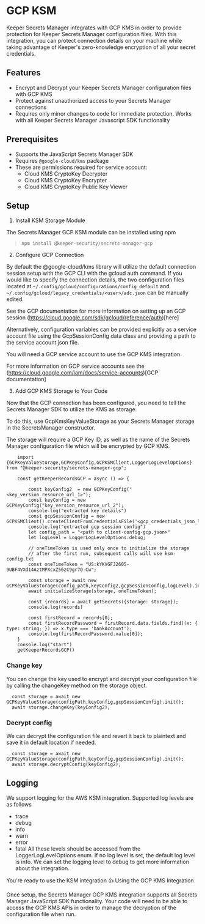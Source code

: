 # GCP KSM
Keeper Secrets Manager integrates with GCP KMS in order to provide protection for Keeper Secrets Manager configuration files.  With this integration, you can protect connection details on your machine while taking advantage of Keeper's zero-knowledge encryption of all your secret credentials.

## Features
* Encrypt and Decrypt your Keeper Secrets Manager configuration files with GCP KMS
* Protect against unauthorized access to your Secrets Manager connections
* Requires only minor changes to code for immediate protection.  Works with all Keeper Secrets Manager Javascript SDK functionality

## Prerequisites
* Supports the JavaScript Secrets Manager SDK
* Requires `@google-cloud/kms` package
* These are permissions required for service account:
  * Cloud KMS CryptoKey Decrypter
  * Cloud KMS CryptoKey Encrypter
  * Cloud KMS CryptoKey Public Key Viewer

## Setup

1. Install KSM Storage Module

The Secrets Manager GCP KSM module can be installed using npm

> `npm install @keeper-security/secrets-manager-gcp`

2. Configure GCP Connection

By default the @google-cloud/kms library will utilize the default connection session setup with the GCP CLI with the gcloud auth command.  If you would like to specify the connection details, the two configuration files located at `~/.config/gcloud/configurations/config_default` and `~/.config/gcloud/legacy_credentials/<user>/adc.json` can be manually edited.

See the GCP documentation for more information on setting up an GCP session (https://cloud.google.com/sdk/gcloud/reference/auth)[here]

Alternatively, configuration variables can be provided explicitly as a service account file using the GcpSessionConfig data class and providing  a path to the service account json file.

You will need a GCP service account to use the GCP KMS integration.

For more information on GCP service accounts see the (https://cloud.google.com/iam/docs/service-accounts)[GCP documentation]

3. Add GCP KMS Storage to Your Code

Now that the GCP connection has been configured, you need to tell the Secrets Manager SDK to utilize the KMS as storage.

To do this, use GcpKmsKeyValueStorage as your Secrets Manager storage in the SecretsManager constructor.

The storage will require a GCP Key ID, as well as the name of the Secrets Manager configuration file which will be encrypted by GCP KMS.
```
    import {GCPKeyValueStorage,GCPKeyConfig,GCPKSMClient,LoggerLogLevelOptions} from "@keeper-security/secrets-manager-gcp";

    const getKeeperRecordsGCP = async () => {

        const keyConfig2  = new GCPKeyConfig("<key_version_resource_url_1>");
        const keyConfig = new GCPKeyConfig("key_version_resource_url_2");
        console.log("extracted key details")
        const gcpSessionConfig = new GCPKSMClient().createClientFromCredentialsFile('<gcp_credentials_json_location>')
        console.log("extracted gcp session config")
        let config_path = "<path to client-config-gcp.json>"
        let logLevel = LoggerLogLevelOptions.debug;

        // oneTimeToken is used only once to initialize the storage
        // after the first run, subsequent calls will use ksm-config.txt
        const oneTimeToken = "US:kYKVGFJ2605-9UBF4VXd14AztMPXcxZ56zC9gr7O-Cw";
        
        const storage = await new GCPKeyValueStorage(config_path,keyConfig2,gcpSessionConfig,logLevel).init();
        await initializeStorage(storage, oneTimeToken);
        
        const {records} = await getSecrets({storage: storage});
        console.log(records)

        const firstRecord = records[0];
        const firstRecordPassword = firstRecord.data.fields.find((x: { type: string; }) => x.type === 'bankAccount');
        console.log(firstRecordPassword.value[0]);
    }
    console.log("start")
    getKeeperRecordsGCP()
```
 ### Change key

You can change the key used to encrypt and decrypt your configuration file by calling the changeKey method on the storage object.
```
  const storage = await new GCPKeyValueStorage(configPath,keyConfig,gcpSessionConfig).init();
  await storage.changeKey(keyConfig2);
```

### Decrypt config
We can decrypt the configuration file and revert it back to plaintext and save it in default location if needed.
```
  const storage = await new GCPKeyValueStorage(configPath,keyConfig,gcpSessionConfig).init();
  await storage.decryptConfig(keyConfig2);
```

## Logging
We support logging for the AWS KSM integration. Supported log levels are as follows
* trace
* debug
* info
* warn
* error
* fatal
All these levels should be accessed from the LoggerLogLevelOptions enum. If no log level is set, the default log level is info. We can set the logging level to debug to get more information about the integration.

You're ready to use the KSM integration 👍
Using the GCP KMS Integration

Once setup, the Secrets Manager GCP KMS integration supports all Secrets Manager JavaScript SDK functionality. Your code will need to be able to access the GCP KMS APIs in order to manage the decryption of the configuration file when run.
